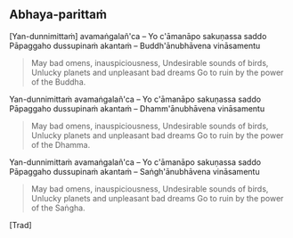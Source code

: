 ## Abhaya-parittaṁ<a id="abhaya-parittam"></a>

[Yan-dunnimittaṁ] avamaṅgalañ'ca – Yo c'āmanāpo sakuṇassa saddo
Pāpaggaho dussupinaṁ akantaṁ – Buddh'ānubhāvena vināsamentu

<div class="english">

> May bad omens, inauspiciousness,
> Undesirable sounds of birds,
> Unlucky planets and unpleasant bad dreams
> Go to ruin by the power of the Buddha.

</div>

Yan-dunnimittaṁ avamaṅgalañ'ca – Yo c'āmanāpo sakuṇassa saddo
Pāpaggaho dussupinaṁ akantaṁ – Dhamm'ānubhāvena vināsamentu

<div class="english">

> May bad omens, inauspiciousness,
> Undesirable sounds of birds,
> Unlucky planets and unpleasant bad dreams
> Go to ruin by the power of the Dhamma.

</div>

Yan-dunnimittaṁ avamaṅgalañ'ca – Yo c'āmanāpo sakuṇassa saddo
Pāpaggaho dussupinaṁ akantaṁ – Saṅgh'ānubhāvena vināsamentu

<div class="english">

> May bad omens, inauspiciousness,
> Undesirable sounds of birds,
> Unlucky planets and unpleasant bad dreams
> Go to ruin by the power of the Saṅgha.

</div>

[Trad]
